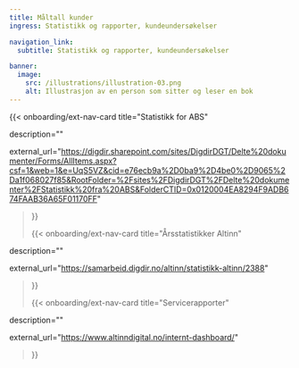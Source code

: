 ```yaml
---
title: Måltall kunder
ingress: Statistikk og rapporter, kundeundersøkelser 

navigation_link:
  subtitle: Statistikk og rapporter, kundeundersøkelser

banner:
  image:
    src: /illustrations/illustration-03.png
    alt: Illustrasjon av en person som sitter og leser en bok
---
```


{{< onboarding/ext-nav-card
  title="Statistikk for ABS"

  description=""

  external_url="https://digdir.sharepoint.com/sites/DigdirDGT/Delte%20dokumenter/Forms/AllItems.aspx?csf=1&web=1&e=UqS5VZ&cid=e76ecb9a%2D0ba9%2D4be0%2D9065%2Da1f068027f85&RootFolder=%2Fsites%2FDigdirDGT%2FDelte%20dokumenter%2FStatistikk%20fra%20ABS&FolderCTID=0x0120004EA8294F9ADB674FAAB36A65F01170FF"
>}}
>
>{{< onboarding/ext-nav-card
  title="Årsstatistikker Altinn"

  description=""

  external_url="https://samarbeid.digdir.no/altinn/statistikk-altinn/2388"
>}}
>
>{{< onboarding/ext-nav-card
  title="Servicerapporter"

  description=""

  external_url="https://www.altinndigital.no/internt-dashboard/"
>}}


